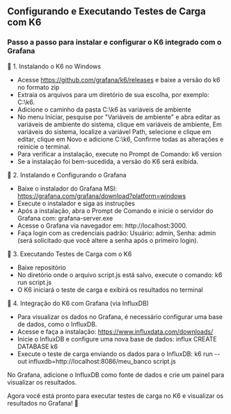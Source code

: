 ## Configurando e Executando Testes de Carga com K6 ##

### Passo a passo para instalar e configurar o K6 integrado com o Grafana ###

📌 1. Instalando o K6 no Windows

- Acesse https://github.com/grafana/k6/releases e baixe a versão do k6 no formato zip
- Extraia os arquivos para um diretório de sua escolha, por exemplo: C:\k6.
- Adicione o caminho da pasta C:\k6 às variáveis de ambiente
- No menu Iniciar, pesquise por "Variáveis de ambiente" e abra editar as variáveis de ambiente do sistema, clique em variáveis de ambiente,
  Em variáveis do sistema, localize a variável Path, selecione e clique em editar, clique em Novo e adicione C:\k6,
  Confirme todas as alterações e reinicie o terminal.
- Para verificar a instalação, execute no Prompt de Comando: k6 version
- Se a instalação foi bem-sucedida, a versão do K6 será exibida.

📌 2. Instalando e Configurando o Grafana

- Baixe o instalador do Grafana MSI: https://grafana.com/grafana/download?platform=windows
- Execute o instalador e siga as instruções
- Após a instalação, abra o Prompt de Comando e inicie o servidor do Grafana com: grafana-server.exe
- Acesse o Grafana via navegador em: http://localhost:3000.
- Faça login com as credenciais padrão: Usuário: admin, Senha: admin (será solicitado que você altere a senha após o primeiro login).

📌 3. Executando Testes de Carga com o K6

- Baixe repositório
- No diretório onde o arquivo script.js está salvo, execute o comando: k6 run script.js
- O K6 iniciará o teste de carga e exibirá os resultados no terminal

📌 4. Integração do K6 com Grafana (via InfluxDB)

- Para visualizar os dados no Grafana, é necessário configurar uma base de dados, como o InfluxDB.
- Acesse e faça a instalação: https://www.influxdata.com/downloads/
- Inicie o InfluxDB e configure uma nova base de dados: influx CREATE DATABASE k6 
- Execute o teste de carga enviando os dados para o InfluxDB: k6 run --out influxdb=http://localhost:8086/meu_banco script.js

No Grafana, adicione o InfluxDB como fonte de dados e crie um painel para visualizar os resultados.

Agora você está pronto para executar testes de carga no K6 e visualizar os resultados no Grafana! 🚀



